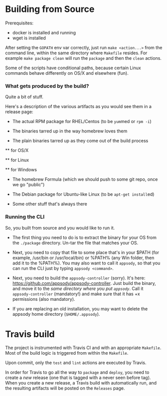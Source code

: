 
# Building from Source

Prerequisites:

* docker is installed and running
* wget is installed

After setting the `GOPATH` env var correctly, just run `make <action...>` from the command line, within the same directory where `Makefile` resides. For example `make package clean` will run the `package` and then the `clean` actions.


Some of the scripts have conditional paths, because certain Linux commands behave differently on OS/X and elsewhere (fun).

### What gets produced by the build?
Quite a bit of stuff. 

Here's a description of the various artifacts as you would see them in a release page:

* The actual RPM package for RHEL/Centos (to be `yum`med or `rpm -i`)

* The binaries tarred up in the way homebrew loves them

* The plain binaries tarred up as they come out of the build process

** for OS/X

** for Linux

** for Windows

* The homebrew Formula (which we should push to some git repo, once we go "public")

* The Debian package for Ubuntu-like Linux (to be `apt-get install`ed)

* Some other stuff that's always there

### Running the CLI
So, you built from source and you would like to run it. 

* The first thing you need to do is to extract the binary for your OS from the `./package` directory. Un-tar the file that matches your OS.

* Next, you need to copy that file to some place that's in your $PATH (for example, /usr/bin or /usr/local/bin) or %PATH% (any Win folder, then add it to the %PATH%). You may also want to call it `appsody`, so that you can run the CLI just by typing `appsody <command>`.

* Next, you need to build the `appsody-controller` (sorry). It's here: https://github.com/appsody/appsody-controller. Just build the binary, and move it to the *same directory where you put `appsody`*. Call it `appsody-controller` (mandatory!) and make sure that it has +x permissions (also mandatory).

* If you are replacing an old installation, you may want to delete the appsody home directory (`$HOME/.appsody`).

# Travis build
The project is instrumented with Travis CI and with an appropriate `Makefile`. Most of the build logic is triggered from within the `Makefile`.

Upon commit, only the `test` and `lint` actions are executed by Travis.

In order for Travis to go all the way to `package` and `deploy`, you need to create a *new* release (one that is tagged with a never seen before tag). When you create a new release, a Travis build with automatically run, and the resulting artifacts will be posted on the `Releases` page. 